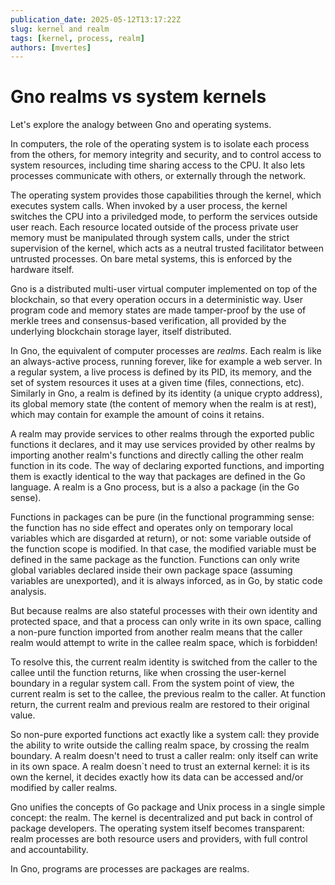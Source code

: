 ```yaml
---
publication_date: 2025-05-12T13:17:22Z
slug: kernel and realm
tags: [kernel, process, realm]
authors: [mvertes]
---
```


# Gno realms vs system kernels

Let's explore the analogy between Gno and operating systems.

In computers, the role of the operating system is to isolate each process from
the others, for memory integrity and security, and to control access to
system resources, including time sharing access to the CPU. It also lets processes
communicate with others, or externally through the network.

The operating system provides those capabilities through the kernel, which
executes system calls.  When invoked by a user process,  the kernel switches the
CPU into a priviledged mode, to perform the services outside user reach. Each
resource located outside of the process private user memory must be manipulated
through system calls, under the strict supervision of the kernel, which acts as
a neutral trusted facilitator between untrusted processes. On bare metal
systems, this is enforced by the hardware itself.

Gno is a distributed multi-user virtual computer implemented on top of the
blockchain, so that every operation occurs in a deterministic way. User program
code and memory states are made tamper-proof by the use of merkle trees and
consensus-based verification, all provided by the underlying blockchain storage
layer, itself distributed.

In Gno, the equivalent of computer processes are *realms*. Each realm is like an
always-active process, running forever, like for example a web server. In a
regular system, a live process is defined by its PID, its memory, and the set
of system resources it uses at a given time (files, connections, etc).
Similarly in Gno, a realm is defined by its identity (a unique crypto address),
its global memory state (the content of memory when the realm is at rest),
which may contain for example the amount of coins it retains.

A realm may provide services to other realms through the exported public
functions it declares, and it may use services provided by other realms by
importing another realm's functions and directly calling the other realm function
in its code. The way of declaring exported functions, and importing them is
exactly identical to the way that packages are defined in the Go language. A
realm is a Gno process, but is a also a package (in the Go sense).

Functions in packages can be pure (in the functional programming sense: the
function has no side effect and operates only on temporary local variables
which are disgarded at return), or not: some variable outside of the function
scope is modified. In that case, the modified variable must be defined in the
same package as the function. Functions can only write global variables
declared inside their own package space (assuming variables are unexported),
and it is always inforced, as in Go, by static code analysis.

But because realms are also stateful processes with their own identity and
protected space, and that a process can only write in its own space, calling a
non-pure function imported from another realm means that the caller realm would
attempt to write in the callee realm space, which is forbidden!

To resolve this, the current realm identity is switched from the caller to the
callee until the function returns, like when crossing the user-kernel boundary
in a regular system call. From the system point of view, the current realm is
set to the callee, the previous realm to the caller. At function return, the
current realm and previous realm are restored to their original value.

So non-pure exported functions act exactly like a system call: they provide the
ability to write outside the calling realm space, by crossing the realm
boundary. A realm doesn't need to trust a caller realm: only itself can write in
its own space. A realm doesn`t need to trust an external kernel: it is its own
the kernel, it decides exactly how its data can be accessed and/or modified by
caller realms.

Gno unifies the concepts of Go package and Unix process in a single simple
concept: the realm. The kernel is decentralized and put back in control of
package developers. The operating system itself becomes transparent: realm
processes are both resource users and providers, with full control and
accountability.

In Gno, programs are processes are packages are realms.

